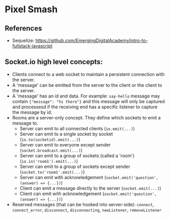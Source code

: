 # Pixel Smash

## References
   - Sequelize: https://github.com/EmergingDigitalAcademy/intro-to-fullstack-javascript

## Socket.io high level concepts:
   - Clients connect to a web socket to maintain a persistent connection with the server. 
   - A 'message' can be emitted from the server to the client or the client to the server.
   - A 'message' has an id and data. For example: `say-hello` message may contain `{"message": "hi there"}`
      and this message will only be captured and processesd if the receiving end has a specific
      listener to capture the message by id.
   - Rooms are a server-only concept. They define which sockets to emit a message to.
      - Server can emit to all connected clients (`io.emit(...)`)
      - Server can emit to a single socket by socket (`io.to(socketid).emit(...)`)
      - Server can emit to everyone except sender (`socket.broadcast.emit(...)`)
      - Server can emit to a group of sockets (called a 'room') (`io.in('room1').emit(...)`)
      - Server can emit to a group of sockets except sender (`socket.to('room1'.emit(...)`)
      - Server can emit with acknowledgement (`socket.emit('question', (answer) => {...})`)
      - Client can emit a message directly to the server (`socket.emit(...)`)
      - Client can emit with acknowledgement (`socket.emit('question', (answer) => {...})`)
   - Reserved messages (that can be hooked into server-side):
      `connect`, `connect_error`, `disconnect`, `disconnecting`, `newListener`, `removeListener`
